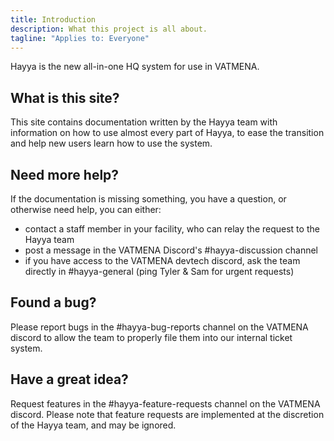 ```yaml
---
title: Introduction
description: What this project is all about.
tagline: "Applies to: Everyone"
---
```


Hayya is the new all-in-one HQ system for use in VATMENA.

## What is this site?

This site contains documentation written by the Hayya team with information on how to use almost every part of Hayya, to ease the transition and help new users learn how to use the system.

## Need more help?

If the documentation is missing something, you have a question, or otherwise need help, you can either:

- contact a staff member in your facility, who can relay the request to the Hayya team
- post a message in the VATMENA Discord's #hayya-discussion channel
- if you have access to the VATMENA devtech discord, ask the team directly in #hayya-general (ping Tyler & Sam for urgent requests)

## Found a bug?

Please report bugs in the #hayya-bug-reports channel on the VATMENA discord to allow the team to properly file them into our internal ticket system.

## Have a great idea?

Request features in the #hayya-feature-requests channel on the VATMENA discord. Please note that feature requests are implemented at the discretion of the Hayya team, and may be ignored.

